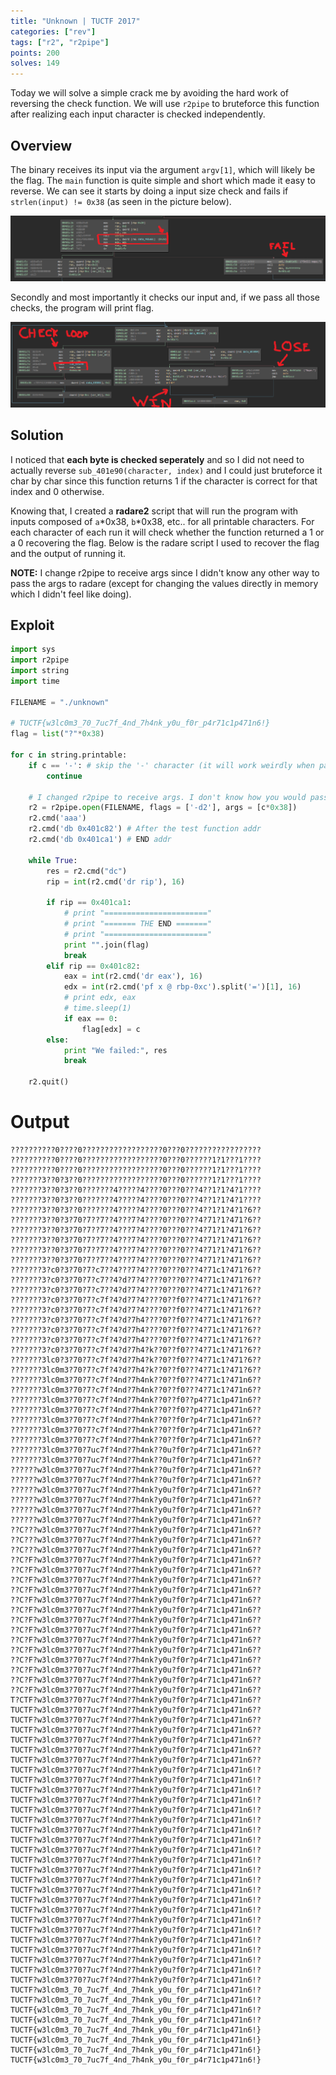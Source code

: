 ```yaml
---
title: "Unknown | TUCTF 2017"
categories: ["rev"]
tags: ["r2", "r2pipe"]
points: 200
solves: 149
---
```


Today we will solve a simple crack me by avoiding the hard work of reversing the check function. We will use `r2pipe` to bruteforce this function after realizing each input character is checked independently.

## Overview
The binary receives its input via the argument `argv[1]`, which will likely be the flag. The `main` function is quite simple and short which made it easy to reverse. We can see it starts by doing a input size check and fails if `strlen(input) != 0x38` (as seen in the picture below).

![](/assets/img/2017-11-29-Unknown_strlen_check.png)

Secondly and most importantly it checks our input and, if we pass all those checks, the program will print flag.

![](/assets/img/2017-11-29-Unknown_check_loop.png)


## Solution
I noticed that **each byte is checked seperately** and so I did not need to actually reverse `sub_401e90(character, index)` and I could just bruteforce it char by char since this function returns 1 if the character is correct for that index and 0 otherwise.

Knowing that, I created a **radare2** script that will run the program with inputs composed of `a`\*0x38, `b`\*0x38, etc.. for all printable characters. For each character of each run it will check whether the function returned a 1 or a 0 recovering the flag. Below is the radare script I used to recover the flag and the output of running it.

**NOTE:** I change r2pipe to receive args since I didn't know any other way to pass the args to radare (except for changing the values directly in memory which I didn't feel like doing).


## Exploit
```python
import sys
import r2pipe
import string
import time

FILENAME = "./unknown"

# TUCTF{w3lc0m3_70_7uc7f_4nd_7h4nk_y0u_f0r_p4r71c1p471n6!}
flag = list("?"*0x38)

for c in string.printable:
    if c == '-': # skip the '-' character (it will work weirdly when passing it to r2's arguments)
        continue

    # I changed r2pipe to receive args. I don't know how you would pass arguments otherwise inside radare, but if you <char>? enougth you might find a way
    r2 = r2pipe.open(FILENAME, flags = ['-d2'], args = [c*0x38])
    r2.cmd('aaa')
    r2.cmd('db 0x401c82') # After the test function addr
    r2.cmd('db 0x401ca1') # END addr

    while True:
        res = r2.cmd("dc")
        rip = int(r2.cmd('dr rip'), 16)

        if rip == 0x401ca1:
            # print "======================="
            # print "======= THE END ======="
            # print "======================="
            print "".join(flag)
            break
        elif rip == 0x401c82:
            eax = int(r2.cmd('dr eax'), 16)
            edx = int(r2.cmd('pf x @ rbp-0xc').split('=')[1], 16)
            # print edx, eax
            # time.sleep(1)
            if eax == 0:
                flag[edx] = c
        else:
            print "We failed:", res
            break

    r2.quit()
```

# Output
```
??????????0????0??????????????????0???0?????????????????
??????????0????0??????????????????0???0??????1?1???1????
??????????0????0??????????????????0???0??????1?1???1????
???????3??0?3??0??????????????????0???0??????1?1???1????
???????3??0?3??0???????4?????4????0???0???4??1?1?4?1????
???????3??0?3??0???????4?????4????0???0???4??1?1?4?1????
???????3??0?3??0???????4?????4????0???0???4??1?1?4?1?6??
???????3??0?3?70?7??7??4???7?4????0???0???4?71?1?471?6??
???????3??0?3?70?7??7??4???7?4????0???0???4?71?1?471?6??
???????3??0?3?70?7??7??4???7?4????0???0???4?71?1?471?6??
???????3??0?3?70?7??7??4???7?4????0???0???4?71?1?471?6??
???????3??0?3?70?7??7??4???7?4????0???0???4?71?1?471?6??
???????3?c0?3?70?7?c7??4???7?4????0???0???4?71c1?471?6??
???????3?c0?3?70?7?c7??4?d?7?4????0???0???4?71c1?471?6??
???????3?c0?3?70?7?c7??4?d?7?4????0???0???4?71c1?471?6??
???????3?c0?3?70?7?c7f?4?d?7?4????0??f0???4?71c1?471?6??
???????3?c0?3?70?7?c7f?4?d?7?4????0??f0???4?71c1?471?6??
???????3?c0?3?70?7?c7f?4?d?7h4????0??f0???4?71c1?471?6??
???????3?c0?3?70?7?c7f?4?d?7h4????0??f0???4?71c1?471?6??
???????3?c0?3?70?7?c7f?4?d?7h4????0??f0???4?71c1?471?6??
???????3?c0?3?70?7?c7f?4?d?7h4?k??0??f0???4?71c1?471?6??
???????3lc0?3?70?7?c7f?4?d?7h4?k??0??f0???4?71c1?471?6??
???????3lc0m3?70?7?c7f?4?d?7h4?k??0??f0???4?71c1?471?6??
???????3lc0m3?70?7?c7f?4nd?7h4nk??0??f0???4?71c1?471n6??
???????3lc0m3?70?7?c7f?4nd?7h4nk??0??f0???4?71c1?471n6??
???????3lc0m3?70?7?c7f?4nd?7h4nk??0??f0??p4?71c1p471n6??
???????3lc0m3?70?7?c7f?4nd?7h4nk??0??f0??p4?71c1p471n6??
???????3lc0m3?70?7?c7f?4nd?7h4nk??0??f0r?p4r71c1p471n6??
???????3lc0m3?70?7?c7f?4nd?7h4nk??0??f0r?p4r71c1p471n6??
???????3lc0m3?70?7?c7f?4nd?7h4nk??0??f0r?p4r71c1p471n6??
???????3lc0m3?70?7uc7f?4nd?7h4nk??0u?f0r?p4r71c1p471n6??
???????3lc0m3?70?7uc7f?4nd?7h4nk??0u?f0r?p4r71c1p471n6??
??????w3lc0m3?70?7uc7f?4nd?7h4nk??0u?f0r?p4r71c1p471n6??
??????w3lc0m3?70?7uc7f?4nd?7h4nk??0u?f0r?p4r71c1p471n6??
??????w3lc0m3?70?7uc7f?4nd?7h4nk?y0u?f0r?p4r71c1p471n6??
??????w3lc0m3?70?7uc7f?4nd?7h4nk?y0u?f0r?p4r71c1p471n6??
??????w3lc0m3?70?7uc7f?4nd?7h4nk?y0u?f0r?p4r71c1p471n6??
??????w3lc0m3?70?7uc7f?4nd?7h4nk?y0u?f0r?p4r71c1p471n6??
??C???w3lc0m3?70?7uc7f?4nd?7h4nk?y0u?f0r?p4r71c1p471n6??
??C???w3lc0m3?70?7uc7f?4nd?7h4nk?y0u?f0r?p4r71c1p471n6??
??C???w3lc0m3?70?7uc7f?4nd?7h4nk?y0u?f0r?p4r71c1p471n6??
??C?F?w3lc0m3?70?7uc7f?4nd?7h4nk?y0u?f0r?p4r71c1p471n6??
??C?F?w3lc0m3?70?7uc7f?4nd?7h4nk?y0u?f0r?p4r71c1p471n6??
??C?F?w3lc0m3?70?7uc7f?4nd?7h4nk?y0u?f0r?p4r71c1p471n6??
??C?F?w3lc0m3?70?7uc7f?4nd?7h4nk?y0u?f0r?p4r71c1p471n6??
??C?F?w3lc0m3?70?7uc7f?4nd?7h4nk?y0u?f0r?p4r71c1p471n6??
??C?F?w3lc0m3?70?7uc7f?4nd?7h4nk?y0u?f0r?p4r71c1p471n6??
??C?F?w3lc0m3?70?7uc7f?4nd?7h4nk?y0u?f0r?p4r71c1p471n6??
??C?F?w3lc0m3?70?7uc7f?4nd?7h4nk?y0u?f0r?p4r71c1p471n6??
??C?F?w3lc0m3?70?7uc7f?4nd?7h4nk?y0u?f0r?p4r71c1p471n6??
??C?F?w3lc0m3?70?7uc7f?4nd?7h4nk?y0u?f0r?p4r71c1p471n6??
??C?F?w3lc0m3?70?7uc7f?4nd?7h4nk?y0u?f0r?p4r71c1p471n6??
??C?F?w3lc0m3?70?7uc7f?4nd?7h4nk?y0u?f0r?p4r71c1p471n6??
??C?F?w3lc0m3?70?7uc7f?4nd?7h4nk?y0u?f0r?p4r71c1p471n6??
??C?F?w3lc0m3?70?7uc7f?4nd?7h4nk?y0u?f0r?p4r71c1p471n6??
T?CTF?w3lc0m3?70?7uc7f?4nd?7h4nk?y0u?f0r?p4r71c1p471n6??
TUCTF?w3lc0m3?70?7uc7f?4nd?7h4nk?y0u?f0r?p4r71c1p471n6??
TUCTF?w3lc0m3?70?7uc7f?4nd?7h4nk?y0u?f0r?p4r71c1p471n6??
TUCTF?w3lc0m3?70?7uc7f?4nd?7h4nk?y0u?f0r?p4r71c1p471n6??
TUCTF?w3lc0m3?70?7uc7f?4nd?7h4nk?y0u?f0r?p4r71c1p471n6??
TUCTF?w3lc0m3?70?7uc7f?4nd?7h4nk?y0u?f0r?p4r71c1p471n6??
TUCTF?w3lc0m3?70?7uc7f?4nd?7h4nk?y0u?f0r?p4r71c1p471n6??
TUCTF?w3lc0m3?70?7uc7f?4nd?7h4nk?y0u?f0r?p4r71c1p471n6!?
TUCTF?w3lc0m3?70?7uc7f?4nd?7h4nk?y0u?f0r?p4r71c1p471n6!?
TUCTF?w3lc0m3?70?7uc7f?4nd?7h4nk?y0u?f0r?p4r71c1p471n6!?
TUCTF?w3lc0m3?70?7uc7f?4nd?7h4nk?y0u?f0r?p4r71c1p471n6!?
TUCTF?w3lc0m3?70?7uc7f?4nd?7h4nk?y0u?f0r?p4r71c1p471n6!?
TUCTF?w3lc0m3?70?7uc7f?4nd?7h4nk?y0u?f0r?p4r71c1p471n6!?
TUCTF?w3lc0m3?70?7uc7f?4nd?7h4nk?y0u?f0r?p4r71c1p471n6!?
TUCTF?w3lc0m3?70?7uc7f?4nd?7h4nk?y0u?f0r?p4r71c1p471n6!?
TUCTF?w3lc0m3?70?7uc7f?4nd?7h4nk?y0u?f0r?p4r71c1p471n6!?
TUCTF?w3lc0m3?70?7uc7f?4nd?7h4nk?y0u?f0r?p4r71c1p471n6!?
TUCTF?w3lc0m3?70?7uc7f?4nd?7h4nk?y0u?f0r?p4r71c1p471n6!?
TUCTF?w3lc0m3?70?7uc7f?4nd?7h4nk?y0u?f0r?p4r71c1p471n6!?
TUCTF?w3lc0m3?70?7uc7f?4nd?7h4nk?y0u?f0r?p4r71c1p471n6!?
TUCTF?w3lc0m3?70?7uc7f?4nd?7h4nk?y0u?f0r?p4r71c1p471n6!?
TUCTF?w3lc0m3?70?7uc7f?4nd?7h4nk?y0u?f0r?p4r71c1p471n6!?
TUCTF?w3lc0m3?70?7uc7f?4nd?7h4nk?y0u?f0r?p4r71c1p471n6!?
TUCTF?w3lc0m3?70?7uc7f?4nd?7h4nk?y0u?f0r?p4r71c1p471n6!?
TUCTF?w3lc0m3?70?7uc7f?4nd?7h4nk?y0u?f0r?p4r71c1p471n6!?
TUCTF?w3lc0m3?70?7uc7f?4nd?7h4nk?y0u?f0r?p4r71c1p471n6!?
TUCTF?w3lc0m3?70?7uc7f?4nd?7h4nk?y0u?f0r?p4r71c1p471n6!?
TUCTF?w3lc0m3?70?7uc7f?4nd?7h4nk?y0u?f0r?p4r71c1p471n6!?
TUCTF?w3lc0m3?70?7uc7f?4nd?7h4nk?y0u?f0r?p4r71c1p471n6!?
TUCTF?w3lc0m3_70_7uc7f_4nd_7h4nk_y0u_f0r_p4r71c1p471n6!?
TUCTF?w3lc0m3_70_7uc7f_4nd_7h4nk_y0u_f0r_p4r71c1p471n6!?
TUCTF{w3lc0m3_70_7uc7f_4nd_7h4nk_y0u_f0r_p4r71c1p471n6!?
TUCTF{w3lc0m3_70_7uc7f_4nd_7h4nk_y0u_f0r_p4r71c1p471n6!?
TUCTF{w3lc0m3_70_7uc7f_4nd_7h4nk_y0u_f0r_p4r71c1p471n6!}
TUCTF{w3lc0m3_70_7uc7f_4nd_7h4nk_y0u_f0r_p4r71c1p471n6!}
TUCTF{w3lc0m3_70_7uc7f_4nd_7h4nk_y0u_f0r_p4r71c1p471n6!}
TUCTF{w3lc0m3_70_7uc7f_4nd_7h4nk_y0u_f0r_p4r71c1p471n6!}
```
